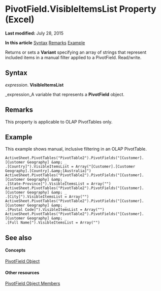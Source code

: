 
# PivotField.VisibleItemsList Property (Excel)

 **Last modified:** July 28, 2015

 **In this article**
 [Syntax](#sectionSection0)
 [Remarks](#sectionSection1)
 [Example](#sectionSection2)


Returns or sets a  **Variant** specifying an array of strings that represent included items in a manual filter applied to a PivotField. Read/write.


## Syntax
<a name="sectionSection0"> </a>

 _expression_. **VisibleItemsList**

 _expression_A variable that represents a  **PivotField** object.


## Remarks
<a name="sectionSection1"> </a>

This property is applicable to OLAP PivotTables only.


## Example
<a name="sectionSection2"> </a>

This example shows manual, inclusive filtering in an OLAP PivotTable.


```
ActiveSheet.PivotTables("PivotTable2").PivotFields("[Customer].[Customer Geography] &amp; _ 
.[Country]").VisibleItemsList = Array("[Customer].[Customer Geography].[Country].&amp;[Australia]") 
ActiveSheet.PivotTables("PivotTable2").PivotFields("[Customer].[Customer Geography] &amp; _ 
.[State-Province]").VisibleItemsList = Array("") 
ActiveSheet.PivotTables("PivotTable2").PivotFields("[Customer].[Customer Geography] &amp; _ 
.[City]").VisibleItemsList = Array("") 
ActiveSheet.PivotTables("PivotTable2").PivotFields("[Customer].[Customer Geography] &amp; _ 
.[Postal Code]").VisibleItemsList = Array("") 
ActiveSheet.PivotTables("PivotTable2").PivotFields("[Customer].[Customer Geography] &amp; _ 
.[Full Name]").VisibleItemsList = Array("") 

```


## See also
<a name="sectionSection2"> </a>


#### Concepts


 [PivotField Object](52784960-e2da-b43a-1e37-2d4dae61c6d8.md)
#### Other resources


 [PivotField Object Members](4a6ea12a-072c-a386-c855-7bf5f6eadd46.md)
